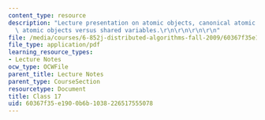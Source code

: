```yaml
---
content_type: resource
description: "Lecture presentation on atomic objects, canonical atomic objects, and\
  \ atomic objects versus shared variables.\r\n\r\n\r\n\r\n"
file: /media/courses/6-852j-distributed-algorithms-fall-2009/60367f35e1900b6b1038226517555078_MIT6_852JF09_lec17.pdf
file_type: application/pdf
learning_resource_types:
- Lecture Notes
ocw_type: OCWFile
parent_title: Lecture Notes
parent_type: CourseSection
resourcetype: Document
title: Class 17
uid: 60367f35-e190-0b6b-1038-226517555078
---
```

